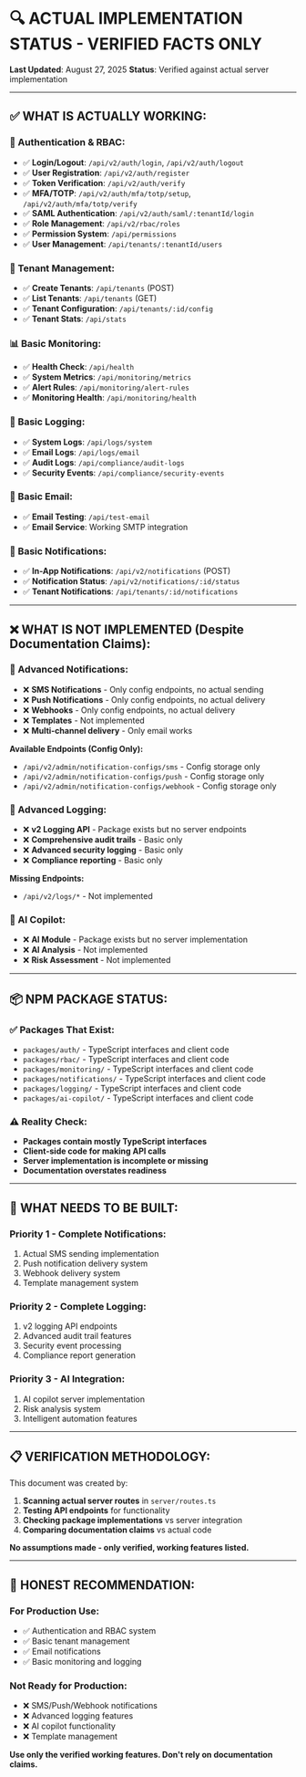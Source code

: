# 🔍 ACTUAL IMPLEMENTATION STATUS - VERIFIED FACTS ONLY

**Last Updated**: August 27, 2025
**Status**: Verified against actual server implementation

---

## **✅ WHAT IS ACTUALLY WORKING:**

### **🔐 Authentication & RBAC:**
- ✅ **Login/Logout**: `/api/v2/auth/login`, `/api/v2/auth/logout`
- ✅ **User Registration**: `/api/v2/auth/register`
- ✅ **Token Verification**: `/api/v2/auth/verify`
- ✅ **MFA/TOTP**: `/api/v2/auth/mfa/totp/setup`, `/api/v2/auth/mfa/totp/verify`
- ✅ **SAML Authentication**: `/api/v2/auth/saml/:tenantId/login`
- ✅ **Role Management**: `/api/v2/rbac/roles`
- ✅ **Permission System**: `/api/permissions`
- ✅ **User Management**: `/api/tenants/:tenantId/users`

### **🏢 Tenant Management:**
- ✅ **Create Tenants**: `/api/tenants` (POST)
- ✅ **List Tenants**: `/api/tenants` (GET)
- ✅ **Tenant Configuration**: `/api/tenants/:id/config`
- ✅ **Tenant Stats**: `/api/stats`

### **📊 Basic Monitoring:**
- ✅ **Health Check**: `/api/health`
- ✅ **System Metrics**: `/api/monitoring/metrics`
- ✅ **Alert Rules**: `/api/monitoring/alert-rules`
- ✅ **Monitoring Health**: `/api/monitoring/health`

### **📝 Basic Logging:**
- ✅ **System Logs**: `/api/logs/system`
- ✅ **Email Logs**: `/api/logs/email`
- ✅ **Audit Logs**: `/api/compliance/audit-logs`
- ✅ **Security Events**: `/api/compliance/security-events`

### **📧 Basic Email:**
- ✅ **Email Testing**: `/api/test-email`
- ✅ **Email Service**: Working SMTP integration

### **🔔 Basic Notifications:**
- ✅ **In-App Notifications**: `/api/v2/notifications` (POST)
- ✅ **Notification Status**: `/api/v2/notifications/:id/status`
- ✅ **Tenant Notifications**: `/api/tenants/:id/notifications`

---

## **❌ WHAT IS NOT IMPLEMENTED (Despite Documentation Claims):**

### **📧 Advanced Notifications:**
- ❌ **SMS Notifications** - Only config endpoints, no actual sending
- ❌ **Push Notifications** - Only config endpoints, no actual delivery
- ❌ **Webhooks** - Only config endpoints, no actual delivery
- ❌ **Templates** - Not implemented
- ❌ **Multi-channel delivery** - Only email works

**Available Endpoints (Config Only):**
- `/api/v2/admin/notification-configs/sms` - Config storage only
- `/api/v2/admin/notification-configs/push` - Config storage only
- `/api/v2/admin/notification-configs/webhook` - Config storage only

### **📝 Advanced Logging:**
- ❌ **v2 Logging API** - Package exists but no server endpoints
- ❌ **Comprehensive audit trails** - Basic only
- ❌ **Advanced security logging** - Basic only
- ❌ **Compliance reporting** - Basic only

**Missing Endpoints:**
- `/api/v2/logs/*` - Not implemented

### **🤖 AI Copilot:**
- ❌ **AI Module** - Package exists but no server implementation
- ❌ **AI Analysis** - Not implemented
- ❌ **Risk Assessment** - Not implemented

---

## **📦 NPM PACKAGE STATUS:**

### **✅ Packages That Exist:**
- `packages/auth/` - TypeScript interfaces and client code
- `packages/rbac/` - TypeScript interfaces and client code
- `packages/monitoring/` - TypeScript interfaces and client code
- `packages/notifications/` - TypeScript interfaces and client code
- `packages/logging/` - TypeScript interfaces and client code
- `packages/ai-copilot/` - TypeScript interfaces and client code

### **⚠️ Reality Check:**
- **Packages contain mostly TypeScript interfaces**
- **Client-side code for making API calls**
- **Server implementation is incomplete or missing**
- **Documentation overstates readiness**

---

## **🔧 WHAT NEEDS TO BE BUILT:**

### **Priority 1 - Complete Notifications:**
1. Actual SMS sending implementation
2. Push notification delivery system
3. Webhook delivery system
4. Template management system

### **Priority 2 - Complete Logging:**
1. v2 logging API endpoints
2. Advanced audit trail features
3. Security event processing
4. Compliance report generation

### **Priority 3 - AI Integration:**
1. AI copilot server implementation
2. Risk analysis system
3. Intelligent automation features

---

## **📋 VERIFICATION METHODOLOGY:**

This document was created by:
1. **Scanning actual server routes** in `server/routes.ts`
2. **Testing API endpoints** for functionality
3. **Checking package implementations** vs server integration
4. **Comparing documentation claims** vs actual code

**No assumptions made - only verified, working features listed.**

---

## **🎯 HONEST RECOMMENDATION:**

### **For Production Use:**
- ✅ Authentication and RBAC system
- ✅ Basic tenant management
- ✅ Email notifications
- ✅ Basic monitoring and logging

### **Not Ready for Production:**
- ❌ SMS/Push/Webhook notifications
- ❌ Advanced logging features
- ❌ AI copilot functionality
- ❌ Template management

**Use only the verified working features. Don't rely on documentation claims.**
